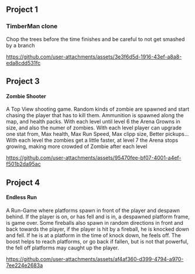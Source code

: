 ## Project 1
### TimberMan clone

Chop the trees before the time finishes and be careful to not get smashed by a branch

https://github.com/user-attachments/assets/3e3f6d5d-1916-43ef-a8a8-eda8cdd531fc


## Project 3
#### Zombie Shooter

A Top View shooting game. Random kinds of zombie are spawned and start chasing the player that has to kill them.
Ammunition is spawned along the map, and health packs. With each level until level 6 the Arena Growns in size, and also the numer of zombies.
With each level player can upgrade one stat from, Max health, Max Run Speed, Max clipp size, Better pickups...
With each level the zombies get a little faster, at level 7 the Arena stops growing, making more crowded of Zombie after each level


https://github.com/user-attachments/assets/95470fee-bf07-4001-a4ef-f501b2da95ac


## Project 4
#### Endless Run

A Run-Game where platforms spawn in front of the player and despawn behind. If the player is on, or has fell and is in, a despawned platform frame, is game over.
Some fireballs also spawn in random directions in front and back towards the player, if the player is hit by a fireball, he is knocked down and fell.
If he is at a platform in the time of knock down, he feels off.
The boost helps to reach platforms, or go back if fallen, but is not that powerful, the fell off platforms may caught up the player.


https://github.com/user-attachments/assets/af4af360-d399-4794-a970-7ee224e2683a

